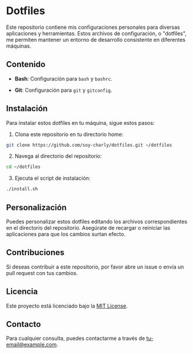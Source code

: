 # Dotfiles

Este repositorio contiene mis configuraciones personales para diversas aplicaciones y herramientas. Estos archivos de configuración, o "dotfiles", me permiten mantener un entorno de desarrollo consistente en diferentes máquinas.

## Contenido

- **Bash**: Configuración para `bash` y `bashrc`.
<!-- - **Vim**: Configuración para `vim` y `vimrc`. -->
<!-- - **Tmux**: Configuración para `tmux` y `tmux.conf`. -->
- **Git**: Configuración para `git` y `gitconfig`.
<!-- - **Zsh**: Configuración para `zsh` y `zshrc`. -->

## Instalación

Para instalar estos dotfiles en tu máquina, sigue estos pasos:

1. Clona este repositorio en tu directorio home:
  ```sh
  git clone https://github.com/soy-charly/dotfiles.git ~/dotfiles
  ```

2. Navega al directorio del repositorio:
  ```sh
  cd ~/dotfiles
  ```

3. Ejecuta el script de instalación:
  ```sh
  ./install.sh
  ```

## Personalización

Puedes personalizar estos dotfiles editando los archivos correspondientes en el directorio del repositorio. Asegúrate de recargar o reiniciar las aplicaciones para que los cambios surtan efecto.

## Contribuciones

Si deseas contribuir a este repositorio, por favor abre un issue o envía un pull request con tus cambios.

## Licencia

Este proyecto está licenciado bajo la [MIT License](LICENSE).

## Contacto

Para cualquier consulta, puedes contactarme a través de [tu-email@example.com](mailto:tu-email@example.com).

